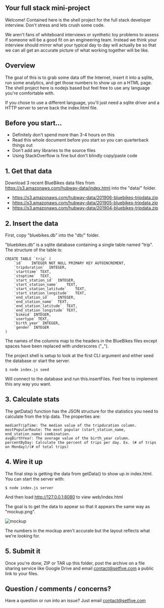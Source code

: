 ## Your full stack mini-project

Welcome! Contained here is the shell project for the full stack developer interview. 
Don't stress and lets crush some code.

We aren't fans of whiteboard interviews or synthetic toy problems to assess if someone will be a 
good fit on an engineering team. Instead we think your interview should mirror what your typical day to 
day will actually be so that we can all get an accurate picture of what working together will be like.

## Overview

The goal of this is to grab some data off the Internet, insert it into a sqlite, run some analytics, 
and get those numbers to show up on a HTML page. The shell project here is nodejs based but feel free to use 
any language you're comfortable with.

If you chose to use a different language, you'll just need a sqlite driver and a HTTP server to serve back the index.html file.  

## Before you start...
* Definitely don't spend more than 3-4 hours on this
* Read this whole document before you start so you can quarterback things out
* Don't add any libraries to the source files
* Using StackOverflow is fine but don't blindly copy/paste code

## 1. Get that data
Download 3 recent BlueBikes data files from https://s3.amazonaws.com/hubway-data/index.html into the "data/" folder.

* https://s3.amazonaws.com/hubway-data/201906-bluebikes-tripdata.zip
* https://s3.amazonaws.com/hubway-data/201905-bluebikes-tripdata.zip
* https://s3.amazonaws.com/hubway-data/201904-bluebikes-tripdata.zip

## 2. Insert the data

First, copy "bluebikes.db" into the "db/" folder.

"bluebikes.db" is a sqlite database containing a single table named "trip". The structure of the table is:

```
CREATE TABLE `trip` (
    `id`	INTEGER NOT NULL PRIMARY KEY AUTOINCREMENT,
    `tripduration`	INTEGER,
    `starttime`	TEXT,
    `stoptime`	TEXT,
    `start_station_id`	INTEGER,
    `start_station_name`	TEXT,
    `start_station_latitude`	TEXT,
    `start_station_longitude`	TEXT,
    `end_station_id`	INTEGER,
    `end_station_name`	TEXT,
    `end_station_latitude`	TEXT,
    `end_station_longitude`	TEXT,
    `bikeid` INTEGER,
    `usertype` TEXT,
    `birth_year` INTEGER,
    `gender` INTEGER
)
```

The names of the columns map to the headers in the BlueBikes files except spaces have been replaced with underscores ("_").

The project shell is setup to look at the first CLI argument and either seed the database or start the server.

```
$ node index.js seed
```

Will connect to the database and run this.insertFiles. Feel free to implement this any way you want.

## 3. Calculate stats

The getData() function has the JSON structure for the statistics you need to calculate from the trip data. 
The properties are:
```
medianTripTime: The median value of the tripduration column.
mostPopularRoute: The most popular (start_station_name, end_station_name) combination.
avgBirthYear: The average value of the birth_year column.
percentByDay: Calculate the percent of trips per day. Ex. (# of trips on Monday)/(# of total trips)
```

## 4. Wire it up

The final step is getting the data from getData() to show up in index.html. You can start the server with:

```
$ node index.js server
```

And then load http://127.0.0.1:8080 to view web/index.html 

The goal is to get the data to appear so that it appears the same way as "mockup.png". 

![mockup](https://raw.githubusercontent.com/Setfive/blue-bikes-public/master/mockup.png)

The numbers in the mockup aren't accurate but the layout reflects what we're looking for.

## 5. Submit it

Once you're done, ZIP or TAR up this folder, post the archive on a file sharing service like Google Drive and email contact@setfive.com a public link to your files.

## Question / comments / concerns?

Have a question or run into an issue? Just email contact@setfive.com
